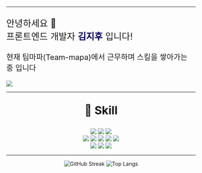 <div id="header">
<hr>
<p style="font-size: 24px;">안녕하세요 👋 </br>프론트엔드 개발자 <b style="color: #00005C">김지후</b> 입니다!</p>
<p style="font-size: 20px">현재 팀마파(Team-mapa)에서 근무하며 스킬을 쌓아가는 중 입니다</p>
<a href="https://mail.google.com/mail/?view=cm&amp;fs=1&amp;to=wlgn829@gmail.com" target="_blank" style="text-align : center"><img src="https://img.shields.io/badge/wlgn829@gmail.com-EA4335?style=for-the-badge&logo=Gmail&logoColor=white"/></a>
</div>
<hr>
<div id="contents" align="center">
<p style="font-size:30px; font-weight : bold">💪 Skill</p>
<img src="https://img.shields.io/badge/Javascript-F7DF1E?style=for-the-badge&logo=JavaScript&logoColor=black"/>
<img src="https://img.shields.io/badge/HTML-E34F26?style=for-the-badge&logo=html5&logoColor=white"/>
<img src="https://img.shields.io/badge/CSS-1572B6?style=for-the-badge&logo=CSS3&logoColor=white"/><br>
<img src="https://img.shields.io/badge/React-0088CC?style=for-the-badge&logo=React&logoColor=white"/>
<img src="https://img.shields.io/badge/ReactNative-61DAFB?style=for-the-badge&logo=React&logoColor=black"/>
<img src="https://img.shields.io/badge/Next.js-000000?style=for-the-badge&logo=Next.js&logoColor=white"/>
<img src="https://img.shields.io/badge/Recoil-0B2343?style=for-the-badge&logo=Atom&logoColor=white"/>
<img src="https://img.shields.io/badge/TypeScript-007ACC?style=for-the-badge&logo=typescript&logoColor=white"/>
</br>
<img src="https://img.shields.io/badge/TailWind-06B6D4?style=for-the-badge&logo=Tailwind CSS&logoColor=white"/>
<img src="https://img.shields.io/badge/Bootstrap-7952B3?style=for-the-badge&logo=Bootstrap&logoColor=white"/>
<img src="https://img.shields.io/badge/styledComponents-DB7093?style=for-the-badge&logo=styled-components&logoColor=white"/>
<hr>

![GitHub Streak](http://github-readme-streak-stats.herokuapp.com?user=JihooDev&theme=dark&background=000000)
![Top Langs](https://github-readme-stats.vercel.app/api/top-langs/?username=JihooDev&layout=compact&theme=vision-friendly-dark)

</div>

<!--
**OOWGNOD/OOWGNOD** is a ✨ _special_ ✨ repository because its `README.md` (this file) appears on your GitHub profile.

Here are some ideas to get you started:

- 🔭 I'm currently working on ...
- 🌱 I'm currently learning ...
- 👯 I'm looking to collaborate on ...
- 🤔 I'm looking for help with ...
- 💬 Ask me about ...
- 📫 How to reach me: ...
- 😄 Pronouns: ...
- ⚡ Fun fact: ...
-->
